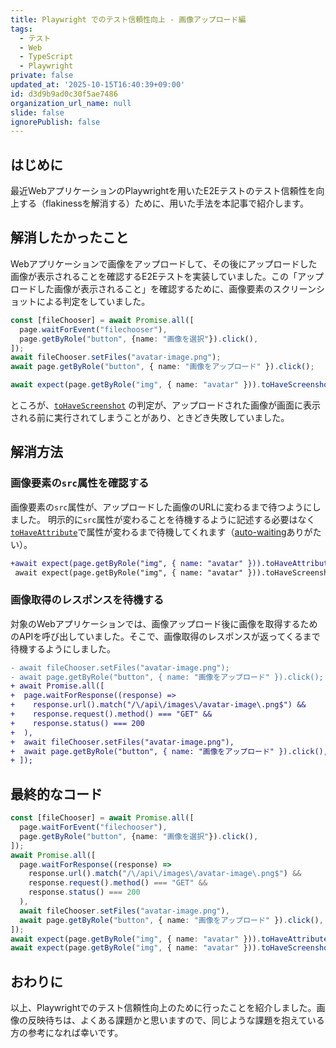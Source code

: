 ```yaml
---
title: Playwright でのテスト信頼性向上 - 画像アップロード編
tags:
  - テスト
  - Web
  - TypeScript
  - Playwright
private: false
updated_at: '2025-10-15T16:40:39+09:00'
id: d3d9b9ad0c30f5ae7486
organization_url_name: null
slide: false
ignorePublish: false
---
```

## はじめに

最近WebアプリケーションのPlaywrightを用いたE2Eテストのテスト信頼性を向上する（flakinessを解消する）ために、用いた手法を本記事で紹介します。

## 解消したかったこと

Webアプリケーションで画像をアップロードして、その後にアップロードした画像が表示されることを確認するE2Eテストを実装していました。この「アップロードした画像が表示されること」を確認するために、画像要素のスクリーンショットによる判定をしていました。

```typescript
const [fileChooser] = await Promise.all([
  page.waitForEvent("filechooser"),
  page.getByRole("button", {name: "画像を選択"}).click(),
]);
await fileChooser.setFiles("avatar-image.png");
await page.getByRole("button", { name: "画像をアップロード" }).click();

await expect(page.getByRole("img", { name: "avatar" })).toHaveScreenshot("expected-image.png");
```

ところが、[`toHaveScreenshot`](https://playwright.dev/docs/api/class-locatorassertions#locator-assertions-to-have-screenshot-1) の判定が、アップロードされた画像が画面に表示される前に実行されてしまうことがあり、ときどき失敗していました。

## 解消方法

### 画像要素の`src`属性を確認する

画像要素の`src`属性が、アップロードした画像のURLに変わるまで待つようにしました。
明示的に`src`属性が変わることを待機するように記述する必要はなく[`toHaveAttribute`](https://playwright.dev/docs/api/class-locatorassertions#locator-assertions-to-have-attribute)で属性が変わるまで待機してくれます（[auto-waiting](https://playwright.dev/docs/actionability#assertions)ありがたい）。

```diff typescript
+await expect(page.getByRole("img", { name: "avatar" })).toHaveAttribute("src", /avatar-image\.png$/);
 await expect(page.getByRole("img", { name: "avatar" })).toHaveScreenshot("expected-image.png");
```

### 画像取得のレスポンスを待機する

対象のWebアプリケーションでは、画像アップロード後に画像を取得するためのAPIを呼び出していました。そこで、画像取得のレスポンスが返ってくるまで待機するようにしました。

```diff typescript
- await fileChooser.setFiles("avatar-image.png");
- await page.getByRole("button", { name: "画像をアップロード" }).click();
+ await Promise.all([
+  page.waitForResponse((response) =>
+    response.url().match("/\/api\/images\/avatar-image\.png$") &&
+    response.request().method() === "GET" &&
+    response.status() === 200
+  ),
+  await fileChooser.setFiles("avatar-image.png"),
+  await page.getByRole("button", { name: "画像をアップロード" }).click(),
+ ]);
```

## 最終的なコード

```typescript
const [fileChooser] = await Promise.all([
  page.waitForEvent("filechooser"),
  page.getByRole("button", {name: "画像を選択"}).click(),
]);
await Promise.all([
  page.waitForResponse((response) =>
    response.url().match("/\/api\/images\/avatar-image\.png$") &&
    response.request().method() === "GET" &&
    response.status() === 200
  ),
  await fileChooser.setFiles("avatar-image.png"),
  await page.getByRole("button", { name: "画像をアップロード" }).click(),
]);
await expect(page.getByRole("img", { name: "avatar" })).toHaveAttribute("src", /avatar-image\.png$/);
await expect(page.getByRole("img", { name: "avatar" })).toHaveScreenshot("expected-image.png");
```

## おわりに

以上、Playwrightでのテスト信頼性向上のために行ったことを紹介しました。画像の反映待ちは、よくある課題かと思いますので、同じような課題を抱えている方の参考になれば幸いです。

<!-- zenn article id: 0d5b1a679dc945 -->
